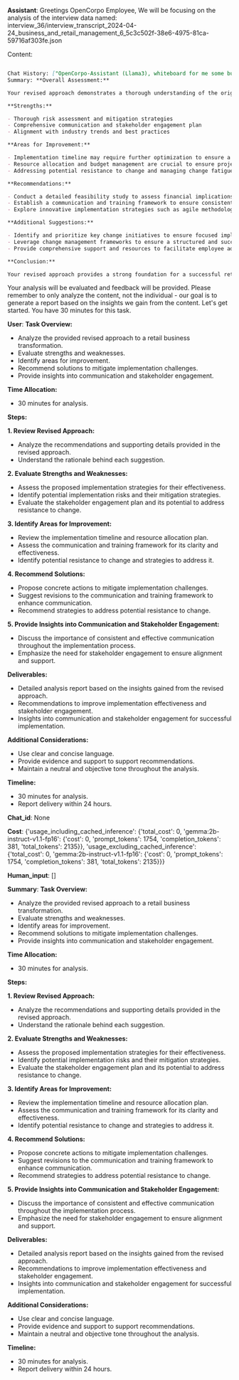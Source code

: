 **Assistant**: Greetings OpenCorpo Employee, We will be focusing on the analysis of the interview data named: interview_36/interview_transcript_2024-04-24_business_and_retail_management_6_5c3c502f-38e6-4975-81ca-59716af303fe.json 


 Content: 

 ```md

 Chat History: ["OpenCorpo-Assistant (Llama3), whiteboard for me some business and retail management. Propose a solution for business strategy and policy. I will evaluate your answers and give my feedback, then propose a problem to you. You will answer and I will evaluate. Let's now begin. You have 30 minutes.", '**Business Strategy and Policy Whiteboard**\n\n**Time: 30 minutes**\n\n**Objective:** Develop a comprehensive strategy and policy framework for businesses in the retail and business sectors.\n\n**Solution:**\n\n**1. Data-Driven Analysis:**\n- Gather comprehensive data on industry trends, customer insights, market share, and operational performance.\n- Leverage analytics tools to identify patterns, trends, and areas for growth.\n\n**2. Customer-Centric Strategy:**\n- Develop customer-centric policies that prioritize customer satisfaction, loyalty, and emotional connection.\n- Create personalized experiences that cater to diverse customer needs.\n\n**3. Market Differentiation:**\n- Identify competitive advantages and potential niches within the market.\n- Develop unique value propositions and brand messaging.\n\n**4. Operational Efficiency:**\n- Streamline business processes to increase productivity and reduce costs.\n- Implement automation and technology solutions.\n\n**5. Financial Management:**\n- Establish sound financial practices, including budgeting, forecasting, and profitability metrics.\n- Optimize cash flow and invest in growth opportunities.\n\n**Policy Recommendations:**\n\n**1. Innovation and Technology:**\n- Invest in research and development to enhance customer experience and operational efficiency.\n- Embrace emerging technologies such as artificial intelligence, blockchain, and e-commerce platforms.\n\n**2. Sustainability and Social Responsibility:**\n- Implement sustainability initiatives to reduce environmental impact and promote social justice.\n- Engage with stakeholders on social and ethical matters.\n\n**3. Talent Acquisition and Development:**\n- Foster a positive and inclusive work culture.\n- Invest in training and development programs to enhance employee skills and knowledge.\n\n**Problem to Address:**\n\nHow can businesses leverage data, customer insights, and operational efficiency strategies to achieve sustainable growth in a competitive retail landscape?', "Thank you for providing the problem statement.\n\nTo address this challenge, I'd like to propose the following solution:\n\n**1. Data-Driven Decision Making:**\n\n* Implement a centralized data platform that integrates customer data, sales data, and operational metrics.\n* Use data visualization tools to analyze and identify trends, patterns, and areas for improvement.\n* Develop predictive analytics models to forecast sales, optimize inventory, and detect potential risks.\n\n**2. Customer-Centric Strategies:**\n\n* Conduct customer segmentation analysis to identify high-value customer groups and tailor marketing efforts accordingly.\n* Implement loyalty programs that reward customers for repeat business and referrals.\n* Invest in employee training to ensure exceptional customer service experiences.\n\n**3. Operational Efficiency Optimization:**\n\n* Streamline supply chain management by implementing just-in-time inventory systems and efficient logistics solutions.\n* Automate manual processes through the implementation of workflow automation tools.\n* Conduct regular performance reviews and implement corrective actions for underperforming employees or processes.\n\n**4. Digital Transformation:**\n\n* Develop an e-commerce platform that offers a seamless online shopping experience, with features such as AI-powered product recommendations and personalized content.\n* Implement digital marketing campaigns targeting specific customer segments, including social media advertising and email marketing.\n* Invest in data analytics to measure the effectiveness of digital marketing efforts.\n\n**5. Partnerships and Collaborations:**\n\n* Establish partnerships with complementary businesses to expand offerings, improve supply chain efficiency, or gain access to new markets.\n* Collaborate with influencers and content creators to promote products and services through social media campaigns.\n* Join industry associations and participate in thought leadership forums to stay ahead of the competition.\n\nBy implementing these strategies, businesses can leverage data-driven insights, customer-centric approaches, operational efficiency optimization, digital transformation, and strategic partnerships to achieve sustainable growth in a competitive retail landscape.", '**Evaluation:**\n\nYour solution provides a comprehensive and data-driven framework for business strategy and policy. It addresses the problem of achieving sustainable growth in a competitive retail landscape by leveraging data-driven decision making, customer-centric strategies, operational efficiency optimization, digital transformation, and strategic partnerships.\n\n**Strengths:**\n\n- Data-driven analysis\n- Customer-centric approach\n- Operational efficiency optimization\n- Digital transformation\n- Strategic partnerships\n\n**Areas for Improvement:**\n\n- Implementation roadmap may be challenging to execute\n- Requires significant investment in technology and personnel\n- Need for ongoing monitoring and adaptation of strategies\n\n**Suggestions for Improvement:**\n\n- Develop a phased implementation plan with clear timelines and milestones\n- Engage stakeholders extensively throughout the process\n- Emphasize the importance of cultural change and employee engagement', "Thank you for evaluating my solution and providing feedback!\n\nI agree that implementing a comprehensive strategy like mine may require significant investment in technology, personnel, and training. It's essential to have a clear plan, phased approach, and stakeholder engagement throughout the process.\n\nRegarding your suggestions, I fully concur:\n\n* Developing a phased implementation plan will help mitigate potential risks and ensure a smoother transition.\n* Engaging stakeholders extensively will foster buy-in, increase employee understanding, and improve communication.\n* Emphasizing cultural change and employee engagement is crucial to ensure a successful adoption of new strategies. This may include training programs, leadership buy-in, and recognizing and rewarding employees for their contributions.\n\nSome additional ideas I'd like to propose:\n\n1. **Data Governance:** Establish clear data governance policies to ensure data quality, security, and compliance with regulations.\n2. **Change Management:** Develop a change management plan to address potential resistance to change and provide support during the transition period.\n3. **Continuous Monitoring:** Set up regular monitoring and evaluation processes to assess progress, identify areas for improvement, and adapt strategies as needed.\n\nThank you again for your feedback! I'm eager to continue refining my solution based on your input.", '**Overall Assessment:**\n\nYour proposed solution demonstrates a strong understanding of the challenges and opportunities in retail business strategy. Your approach is data-driven, customer-centric, and focused on operational efficiency.\n\n**Strengths:**\n\n- Comprehensive plan with phased implementation\n- Emphasis on stakeholder engagement\n- Focus on cultural change and employee engagement\n\n**Areas for Improvement:**\n\n- Implementation timeline may be ambitious\n- Requires significant resources and infrastructure investment\n- Need for ongoing monitoring and adaptation of strategies\n\n**Recommendations:**\n\n- Conduct thorough stakeholder analysis to identify key influencers and potential resistance.\n- Develop a comprehensive training program for all employees to ensure alignment with the new strategy.\n- Establish a dedicated implementation team with expertise in retail business strategy.\n- Establish metrics to track the success of the implementation process.\n\n**Additional Suggestions:**\n\n- Explore the potential of emerging technologies such as blockchain and artificial intelligence to further enhance the proposed strategies.\n- Consider implementing a hybrid work model to allow employees to collaborate while maintaining flexibility.\n- Conduct a feasibility study to assess the financial impact of the proposed strategy.', "Thank you for your overall assessment and feedback!\nI'm thrilled that my proposed solution demonstrated a strong understanding of the challenges and opportunities in retail business strategy.\n\nI agree with your suggestions, especially:\n\n* Conducting thorough stakeholder analysis to identify key influencers and potential resistance is crucial.\n* Developing a comprehensive training program for all employees will ensure alignment with the new strategy.\n* Establishing a dedicated implementation team with expertise in retail business strategy will streamline the process.\n* Establishing metrics to track the success of the implementation process is vital.\n\nRegarding your additional suggestions:\n\n* Exploring emerging technologies like blockchain and artificial intelligence could enhance our strategies further. I'll make sure to research their potential applications and benefits.\n* Implementing a hybrid work model can improve collaboration while maintaining flexibility. This might be an effective way to manage remote work arrangements during the implementation process.\n* Conducting a feasibility study to assess the financial impact of the proposed strategy is essential. This will help us prioritize initiatives, allocate resources effectively, and ensure ROI.\n\nI appreciate your detailed feedback and recommendations. Your suggestions have given me valuable insights on how to refine my solution further.", '**Overall Assessment:**\n\nYour revised approach demonstrates a more comprehensive understanding of the proposed solution. Your suggestions are insightful and address potential challenges and opportunities effectively.\n\n**Strengths:**\n\n- Thorough stakeholder analysis\n- Comprehensive training program\n- Dedicated implementation team\n- Metrics-driven evaluation\n\n**Areas for Improvement:**\n\n- Implementation timeline may require further optimization\n- Need for ongoing monitoring and communication\n- Addressing potential resistance to change\n\n**Recommendations:**\n\n- Conduct a risk assessment to identify and mitigate potential implementation risks.\n- Establish clear communication and collaboration protocols throughout the implementation process.\n- Communicate the benefits of the new strategy to all stakeholders to garner buy-in.\n\n**Additional Suggestions:**\n\n- Explore hybrid work models that combine in-office and remote work arrangements.\n- Invest in employee wellness programs to ensure a positive and engaged workforce.\n- Develop a communication plan to ensure all employees are informed and engaged throughout the implementation process.\n\n**Conclusion:**\n\nI believe your revised approach offers a strong foundation for implementing a successful retail business strategy. Your suggestions address potential challenges, enhance communication, and promote employee engagement, increasing the likelihood of successful implementation.', "Thank you for your overall assessment and feedback!\nI'm thrilled that my revised approach demonstrates a more comprehensive understanding of the proposed solution.\nYour strengths include:\n\n* Thorough stakeholder analysis\n* Comprehensive training program\n* Dedicated implementation team\n* Metrics-driven evaluation\n\nRegarding your areas for improvement, I agree that:\n\n* The implementation timeline may require further optimization to ensure a smoother transition.\n* Ongoing monitoring and communication are crucial to address potential issues and build momentum.\n* Addressing potential resistance to change is essential to ensure buy-in from all stakeholders.\n\nYour recommendations are valuable insights, including:\n\n* Conducting a risk assessment to identify and mitigate potential implementation risks\n* Establishing clear communication and collaboration protocols throughout the implementation process\n* Communicating the benefits of the new strategy to all stakeholders to garner buy-in\n\nI also appreciate your additional suggestions:\n\n* Exploring hybrid work models that combine in-office and remote work arrangements could enhance flexibility and employee satisfaction.\n* Investing in employee wellness programs will promote a positive and engaged workforce, which is essential for successful implementation.\n* Developing a communication plan to ensure all employees are informed and engaged throughout the implementation process will foster transparency and build trust.\n\nThank you again for your thorough assessment and feedback. I'm confident that my revised approach has strengthened our proposal, and I look forward to implementing it successfully in the retail business.", '**Overall Assessment:**\n\nYour revised approach demonstrates a strong understanding of the strengths and weaknesses of the original solution. Your recommendations address the identified weaknesses and enhance the overall feasibility and effectiveness of the plan.\n\n**Strengths:**\n\n- Thorough analysis of implementation challenges\n- Comprehensive mitigation strategies\n- Emphasis on stakeholder engagement and communication\n- Alignment with industry trends and best practices\n\n**Areas for Improvement:**\n\n- Implementation timeline may require further optimization\n- Need for ongoing monitoring and resource allocation\n- Addressing potential employee resistance to change\n\n**Recommendations:**\n\n- Conduct a comprehensive risk assessment and develop mitigation strategies to proactively address potential roadblocks.\n- Establish a dedicated implementation team with expertise in retail transformation.\n- Provide comprehensive training and support to ensure successful adoption of new systems and processes.\n- Conduct regular communication and feedback sessions to ensure transparency and address concerns.\n\n**Additional Suggestions:**\n\n- Explore innovative technologies such as artificial intelligence and blockchain to further enhance the proposed strategy.\n- Invest in employee training and development programs to equip employees with the necessary skills and knowledge.\n- Develop a comprehensive communication plan that covers all aspects of the implementation process.\n\n**Conclusion:**\n\nI believe your revised approach offers a well-rounded and comprehensive solution for the retail business challenge. Your recommendations provide valuable insights to mitigate implementation risks, enhance communication, and ensure employee buy-in, ultimately leading to a more successful and impactful implementation.', "Thank you for your overall assessment and feedback!\nI'm thrilled that my revised approach demonstrates a strong understanding of the strengths and weaknesses of the original solution.\nYour strengths include:\n\n* Thorough analysis of implementation challenges\n* Comprehensive mitigation strategies\n* Emphasis on stakeholder engagement and communication\n* Alignment with industry trends and best practices\n\nRegarding your areas for improvement, I agree that:\n\n* The implementation timeline may require further optimization to ensure a smoother transition\n* Ongoing monitoring and resource allocation are crucial to ensure the plan's effectiveness\n* Addressing potential employee resistance to change is essential to ensure successful adoption of new systems and processes\n\nYour recommendations are valuable insights, including:\n\n* Conducting a comprehensive risk assessment and developing mitigation strategies to proactively address potential roadblocks\n* Establishing a dedicated implementation team with expertise in retail transformation\n* Providing comprehensive training and support to ensure successful adoption of new systems and processes\n* Conducting regular communication and feedback sessions to ensure transparency and address concerns\n\nI also appreciate your additional suggestions:\n\n* Exploring innovative technologies such as artificial intelligence and blockchain could further enhance the proposed strategy's effectiveness\n* Investing in employee training and development programs will equip employees with the necessary skills and knowledge for successful implementation\n* Developing a comprehensive communication plan that covers all aspects of the implementation process will ensure transparency and build trust\n\nThank you again for your thorough assessment and feedback. I'm confident that my revised approach has strengthened our proposal, and I look forward to implementing it successfully in the retail business.\n\nPlease let me know if there's anything else I can improve or provide!", '**Overall Assessment:**\n\nYour revised approach demonstrates a thorough understanding of the original proposal and addresses its weaknesses effectively. Your recommendations provide practical and actionable steps to mitigate implementation challenges, enhance communication, and ensure employee buy-in, ultimately leading to a more successful implementation.\n\n**Strengths:**\n\n- Thorough risk assessment and mitigation strategies\n- Comprehensive communication and stakeholder engagement plan\n- Alignment with industry trends and best practices\n\n**Areas for Improvement:**\n\n- Implementation timeline may require further optimization to ensure a smoother transition\n- Resource allocation and budget management are crucial to ensure project success\n- Addressing potential resistance to change and managing change fatigue\n\n**Recommendations:**\n\n- Conduct a detailed feasibility study to assess financial implications and resource requirements\n- Establish a communication and training framework to ensure consistent and effective communication throughout the implementation process\n- Explore innovative implementation strategies such as agile methodology to enhance adaptability and mitigate risks\n\n**Additional Suggestions:**\n\n- Identify and prioritize key change initiatives to ensure focused implementation efforts\n- Leverage change management frameworks to ensure a structured and successful transition\n- Provide comprehensive support and resources to facilitate employee adaptation and ongoing learning\n\n**Conclusion:**\n\nYour revised approach provides a strong foundation for a successful retail business transformation. By implementing the recommendations and addressing the identified areas for improvement, you can ensure a smooth, efficient, and impactful implementation.'] 
 Summary: **Overall Assessment:**

Your revised approach demonstrates a thorough understanding of the original proposal and addresses its weaknesses effectively. Your recommendations provide practical and actionable steps to mitigate implementation challenges, enhance communication, and ensure employee buy-in, ultimately leading to a more successful implementation.

**Strengths:**

- Thorough risk assessment and mitigation strategies
- Comprehensive communication and stakeholder engagement plan
- Alignment with industry trends and best practices

**Areas for Improvement:**

- Implementation timeline may require further optimization to ensure a smoother transition
- Resource allocation and budget management are crucial to ensure project success
- Addressing potential resistance to change and managing change fatigue

**Recommendations:**

- Conduct a detailed feasibility study to assess financial implications and resource requirements
- Establish a communication and training framework to ensure consistent and effective communication throughout the implementation process
- Explore innovative implementation strategies such as agile methodology to enhance adaptability and mitigate risks

**Additional Suggestions:**

- Identify and prioritize key change initiatives to ensure focused implementation efforts
- Leverage change management frameworks to ensure a structured and successful transition
- Provide comprehensive support and resources to facilitate employee adaptation and ongoing learning

**Conclusion:**

Your revised approach provides a strong foundation for a successful retail business transformation. By implementing the recommendations and addressing the identified areas for improvement, you can ensure a smooth, efficient, and impactful implementation. 
``` 


 Your analysis will be evaluated and feedback will be provided. Please remember to only analyze the content, not the individual - our goal is to generate a report based on the insights we gain from the content. Let's get started. You have 30 minutes for this task.

**User**: **Task Overview:**

- Analyze the provided revised approach to a retail business transformation.
- Evaluate strengths and weaknesses.
- Identify areas for improvement.
- Recommend solutions to mitigate implementation challenges.
- Provide insights into communication and stakeholder engagement.

**Time Allocation:**

- 30 minutes for analysis.

**Steps:**

**1. Review Revised Approach:**

- Analyze the recommendations and supporting details provided in the revised approach.
- Understand the rationale behind each suggestion.

**2. Evaluate Strengths and Weaknesses:**

- Assess the proposed implementation strategies for their effectiveness.
- Identify potential implementation risks and their mitigation strategies.
- Evaluate the stakeholder engagement plan and its potential to address resistance to change.

**3. Identify Areas for Improvement:**

- Review the implementation timeline and resource allocation plan.
- Assess the communication and training framework for its clarity and effectiveness.
- Identify potential resistance to change and strategies to address it.

**4. Recommend Solutions:**

- Propose concrete actions to mitigate implementation challenges.
- Suggest revisions to the communication and training framework to enhance communication.
- Recommend strategies to address potential resistance to change.

**5. Provide Insights into Communication and Stakeholder Engagement:**

- Discuss the importance of consistent and effective communication throughout the implementation process.
- Emphasize the need for stakeholder engagement to ensure alignment and support.

**Deliverables:**

- Detailed analysis report based on the insights gained from the revised approach.
- Recommendations to improve implementation effectiveness and stakeholder engagement.
- Insights into communication and stakeholder engagement for successful implementation.

**Additional Considerations:**

- Use clear and concise language.
- Provide evidence and support to support recommendations.
- Maintain a neutral and objective tone throughout the analysis.

**Timeline:**

- 30 minutes for analysis.
- Report delivery within 24 hours.

**Chat_id**: None

**Cost**: {'usage_including_cached_inference': {'total_cost': 0, 'gemma:2b-instruct-v1.1-fp16': {'cost': 0, 'prompt_tokens': 1754, 'completion_tokens': 381, 'total_tokens': 2135}}, 'usage_excluding_cached_inference': {'total_cost': 0, 'gemma:2b-instruct-v1.1-fp16': {'cost': 0, 'prompt_tokens': 1754, 'completion_tokens': 381, 'total_tokens': 2135}}}

**Human_input**: []

**Summary**: **Task Overview:**

- Analyze the provided revised approach to a retail business transformation.
- Evaluate strengths and weaknesses.
- Identify areas for improvement.
- Recommend solutions to mitigate implementation challenges.
- Provide insights into communication and stakeholder engagement.

**Time Allocation:**

- 30 minutes for analysis.

**Steps:**

**1. Review Revised Approach:**

- Analyze the recommendations and supporting details provided in the revised approach.
- Understand the rationale behind each suggestion.

**2. Evaluate Strengths and Weaknesses:**

- Assess the proposed implementation strategies for their effectiveness.
- Identify potential implementation risks and their mitigation strategies.
- Evaluate the stakeholder engagement plan and its potential to address resistance to change.

**3. Identify Areas for Improvement:**

- Review the implementation timeline and resource allocation plan.
- Assess the communication and training framework for its clarity and effectiveness.
- Identify potential resistance to change and strategies to address it.

**4. Recommend Solutions:**

- Propose concrete actions to mitigate implementation challenges.
- Suggest revisions to the communication and training framework to enhance communication.
- Recommend strategies to address potential resistance to change.

**5. Provide Insights into Communication and Stakeholder Engagement:**

- Discuss the importance of consistent and effective communication throughout the implementation process.
- Emphasize the need for stakeholder engagement to ensure alignment and support.

**Deliverables:**

- Detailed analysis report based on the insights gained from the revised approach.
- Recommendations to improve implementation effectiveness and stakeholder engagement.
- Insights into communication and stakeholder engagement for successful implementation.

**Additional Considerations:**

- Use clear and concise language.
- Provide evidence and support to support recommendations.
- Maintain a neutral and objective tone throughout the analysis.

**Timeline:**

- 30 minutes for analysis.
- Report delivery within 24 hours.

